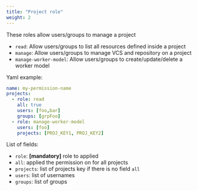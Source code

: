 ```yaml
---
title: "Project role"
weight: 2
---
```


These roles allow users/groups to manage a project

* `read`: Allow users/groups to list all resources defined inside a project
* `manage`: Allow users/groups to manage VCS and repository on a project
* `manage-worker-model`: Allow users/groups to create/update/delete a worker model

Yaml example:
```yaml
name: my-permission-name
projects:
  - role: read
    all: true
    users: [foo,bar]
    groups: [grpFoo]
  - role: manage-worker-model
    users: [foo]
    projects: [PROJ_KEY1, PROJ_KEY2]

```

List of fields:

* `role`: <b>[mandatory]</b> role to applied
* `all`: applied the permission on for all projects
* `projects`: list of projects key if there is no field `all`
* `users`: list of usernames
* `groups`: list of groups

